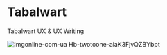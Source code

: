 # Tabalwart
Tabalwart UX &amp; UX Writing 

![imgonline-com-ua 
Hb-twotoone-aiaK3FjvQZBYbpt](https://user-images.githubusercontent.com/63984422/169910590-e7249176-955b-4395-b381-17274d35b5b4.jpg)
